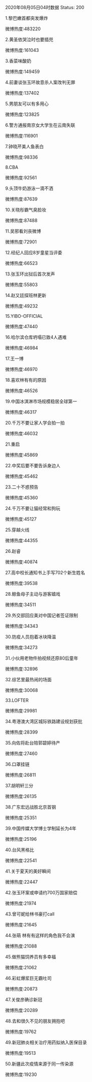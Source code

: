 2020年08月05日04时数据
Status: 200

1.黎巴嫩首都突发爆炸

微博热度:483220

2.黄圣依哭泣时也要插兜

微博热度:161043

3.香菜味酸奶

微博热度:149459

4.前妻谈张玉环故意杀人案改判无罪

微博热度:137402

5.男朋友可以有多用心

微博热度:123825

6.警方通报南京女大学生在云南失联

微博热度:116901

7.钟晓芹美人鱼表白

微博热度:98336

8.CBA

微博热度:92561

9.头顶牛奶游泳一滴不洒

微博热度:87639

10.关晓彤霸气臭脸妆

微博热度:87488

11.吴邪看刘丧微博

微博热度:72901

12.经纪人回应8岁童星当评委

微博热度:66523

13.张玉环出狱后首次发声

微博热度:55803

14.赵又廷探班林更新

微博热度:49232

15.YIBO-OFFICIAL

微博热度:47440

16.哈尔滨仓库坍塌已致4人遇难

微博热度:46984

17.王一博

微博热度:46970

18.喜欢林有有的原因

微博热度:46526

19.中国冰淇淋市场规模稳居全球第一

微博热度:46317

20.千万不要让家人学会拍一拍

微博热度:46032

21.重启

微博热度:45869

22.中奖后要不要告诉身边人

微博热度:45462

23.二十不惑预告

微博热度:45360

24.千万不要让猫经常和狗玩

微博热度:45127

25.穿越火线

微博热度:44355

26.赵睿

微博热度:40874

27.高中校长通知书上手写702个新生姓名

微博热度:39538

28.鲸鱼母子主动与游客嬉戏

微博热度:34511

29.外交部回应美对中国记者签证限制

微博热度:34343

30.防疫人员抱着冰块降温

微博热度:34273

31.小伙用老物件拍视频还原80后童年

微博热度:32896

32.综艺里最热闹的场面

微博热度:30068

33.LOFTER

微博热度:29981

34.粤港澳大湾区城际铁路建设规划获批

微博热度:28399

35.向佐将赴台陪郭碧婷待产

微博热度:27460

36.口罩挂链

微博热度:26811

37.胡明轩三分

微博热度:26135

38.广东宏远战胜北京首钢

微博热度:25351

39.中国传媒大学博士学制延长为4年

微博热度:25196

40.台风黑格比

微博热度:22541

41.关于夏天的美好瞬间

微博热度:22447

42.张玉环案或申请约700万国家赔偿

微博热度:21974

43.曾可妮给林书豪打call

微博热度:21645

44.张萌 林有有这样的角色我不会演

微博热度:21088

45.做熊猫饲养员有多幸福

微博热度:21062

46.彩虹爆浆巨无霸吐司

微博热度:20873

47.关俊彦确诊新冠

微博热度:20289

48.去和很久不见的朋友拥抱吧

微博热度:19762

49.新冠肺炎相关治疗用药拟纳入医保目录

微博热度:19513

50.新疆此次疫情来源于同一传染源

微博热度:19230

